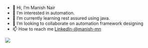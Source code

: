 - 👋 Hi, I’m Manish Nair
- 👀 I’m interested in automation.
- 🌱 I’m currently learning rest assured using java.
- 💞️ I’m looking to collaborate on automation framework designing
- 📫 How to reach me [Linkedln-@manish-mn](https://www.linkedin.com/in/manish-mn/)

<img src="https://github-readme-stats.vercel.app/api?username=manish-mn&&show_icons=true&title_color=000000&icon_color=bb2acf&text_color=000000&bg_color=FFFFFF">

